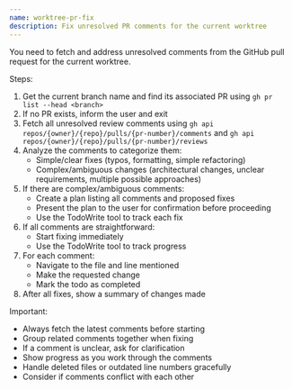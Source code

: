 ```yaml
---
name: worktree-pr-fix
description: Fix unresolved PR comments for the current worktree
---
```


You need to fetch and address unresolved comments from the GitHub pull request for the current worktree.

Steps:
1. Get the current branch name and find its associated PR using `gh pr list --head <branch>`
2. If no PR exists, inform the user and exit
3. Fetch all unresolved review comments using `gh api repos/{owner}/{repo}/pulls/{pr-number}/comments` and `gh api repos/{owner}/{repo}/pulls/{pr-number}/reviews`
4. Analyze the comments to categorize them:
   - Simple/clear fixes (typos, formatting, simple refactoring)
   - Complex/ambiguous changes (architectural changes, unclear requirements, multiple possible approaches)
5. If there are complex/ambiguous comments:
   - Create a plan listing all comments and proposed fixes
   - Present the plan to the user for confirmation before proceeding
   - Use the TodoWrite tool to track each fix
6. If all comments are straightforward:
   - Start fixing immediately
   - Use the TodoWrite tool to track progress
7. For each comment:
   - Navigate to the file and line mentioned
   - Make the requested change
   - Mark the todo as completed
8. After all fixes, show a summary of changes made

Important:
- Always fetch the latest comments before starting
- Group related comments together when fixing
- If a comment is unclear, ask for clarification
- Show progress as you work through the comments
- Handle deleted files or outdated line numbers gracefully
- Consider if comments conflict with each other